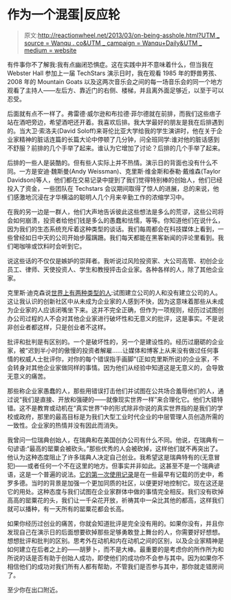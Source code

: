 # 作为一个混蛋|反应轮

> 原文:[http://reactionwheel.net/2013/03/on-being-asshole.html?UTM _ source = Wanqu . co&UTM _ campaign = Wanqu+Daily&UTM _ medium = website](http://reactionwheel.net/2013/03/on-being-asshole.html?utm_source=wanqu.co&utm_campaign=Wanqu+Daily&utm_medium=website)

有件事你不了解我:我有点幽闭恐惧症。这在实践中并不意味着什么，但当我在 Webster Hall 参加上一届 TechStars 演示日时，我在观看 1985 年的野兽男孩、2008 年的 Mountain Goats 以及这两次音乐会之间的每一场音乐会的同一个地方观看了主持人——左后方、靠近门的右侧、楼梯，并且离外面足够近，以至于可以忍受。

后面就有点不一样了。弗雷德·威尔逊和布拉德·菲尔德就在前排，而我们这些痞子站在酒吧旁边，希望酒吧还开着。我喜欢后排。我大学最好的朋友是我在后排遇到的。当大卫·索洛夫(David Soloff)来哥伦比亚大学给我的学生演讲时，他在关于企业家精神的脏话连篇的长篇大论中停顿了几分钟，问全班同学:谁对他的脏话感到不舒服？前排的几个手举了起来。谁认为它增加了讨论？后排的几个手举了起来。

后排的一些人是装酷的。但有些人实际上并不热情。演示日的背面也没有什么不同。一方是安迪·魏斯曼(Andy Weissman)、克里斯·维金斯和泰勒·戴维森(Taylor Davidson)等人，他们都在交易记录中提到了我们觉得特别棒的创始人，他们已经投入了资金，一些团队在 Techstars 会议期间取得了惊人的进展，总的来说，他们感激地沉浸在才华横溢的聪明人几个月来辛勤工作的浓缩学习中。

在我的另一边是一群人，他们大声地告诉彼此这些想法是多么的荒谬，这些公司将会如何崩溃，投资者给他们钱是多么的愚蠢和怯懦，等等。你知道他们在说什么，因为我们的生态系统充斥着这种类型的谈话。我们每周都会在科技媒体上看到，一些曾经如日中天的公司开始步履蹒跚。我们每天都能在黑客新闻的评论里看到。我们喝咖啡或饮料时会听到它。

说这些话的不仅仅是嫉妒的崇拜者。我听说过风险投资家、大公司高管、初创企业员工、律师、天使投资人、学生和教授抨击企业家。各种各样的人，除了其他企业家。

克里斯·迪克森说[世界上有两种类型的人](http://cdixon.org/2011/04/26/there-are-two-kinds-of-people-in-the-world/):试图建立公司的人和没有建立公司的人。这让我认识的创新社区中从未成为企业家的人感到不快，因为这意味着那些从未成为企业家的人应该闭嘴坐下来。这并不完全正确，但作为一项规则，经历过试图创办公司过程的人不会对其他企业家进行破坏性和无意义的批评，这是事实。不是说非创业者都这样，只是创业者不这样。

批评和批判是有区别的。一个是破坏性的，另一个是建设性的。经历过磨砺的企业家，被“迟到半小时的傲慢的投资者解雇……让媒体和博客上从来没有做过任何事情的权威人士批评你，对你的每个错误指手画脚”(正如克里斯所说)的企业家，不会转身对其他企业家做同样的事情。因为他们从经验中知道这是无意义的，会导致无意义的痛苦。

那些称企业家愚蠢的人，那些用错误打击他们并试图在公共场合羞辱他们的人，通过说“我们是直接、开放和强硬的——就像现实世界一样”来合理化它。他们大错特错。这不是教育或动机在“真实世界”中的形式除非你说的真实世界指的是我们的学校或政府，那里的最高目标是为我们大型工业时代企业的中层管理人员创造所需的一致性。企业家的热情并没有因此而消失。

我曾问一位瑞典创始人，在瑞典和在美国创办公司有什么不同。他说，在瑞典有一句谚语:“最高的罂粟会被砍头。”那些优秀的人会被砍掉，这样他们就不再突出了。他认为这种态度阻止了许多瑞典人决定自己创业。我希望这是瑞典特有的(无意冒犯)——或者任何一个不在这里的地方。但事实并非如此。这甚至不是一个瑞典谚语，这是一个普遍的说法。[它的第一次使用记录](https://en.wikipedia.org/wiki/Tall_poppy_syndrome#Etymology)是在一些最早有记载的历史中，希罗多德。当时的背景是加强一个更加同质的社区，以便更好地控制它。现在这还是它的用处。这种态度与我们试图在企业家群体中做的事情完全相反。我们没有砍掉高高的罂粟花的头，我们让一千朵花开放，祈祷其中一朵比其他的都高，这样我们就可以播种，有一天所有的罂粟花都会长高。

如果你经历过创业的痛苦，你就会知道批评是完全没有用的。如果你没有，并且你发现自己在演示日的后面想要砍掉那些足够勇敢登上舞台的人，你需要好好想想。想想批评和批判的区别。思考外在动机和内在动机之间的区别，以及企业家精神是如何建立在后者之上的——胡萝卜，而不是大棒。最重要的是考虑你的所作所为和所说的话是否有助于创始人成功，即使他们的成功你不会参与其中。因为如果你不相信他们的成功对我们所有人都有帮助，不管我们是否参与其中，那你就走错房间了。

至少你在出口附近。